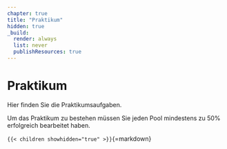 ```yaml
---
chapter: true
title: "Praktikum"
hidden: true
_build:
  render: always
  list: never
  publishResources: true
---
```



# Praktikum

Hier finden Sie die Praktikumsaufgaben.

Um das Praktikum zu bestehen müssen Sie jeden Pool mindestens zu 50% erfolgreich bearbeitet haben.


`{{< children showhidden="true" >}}`{=markdown}
